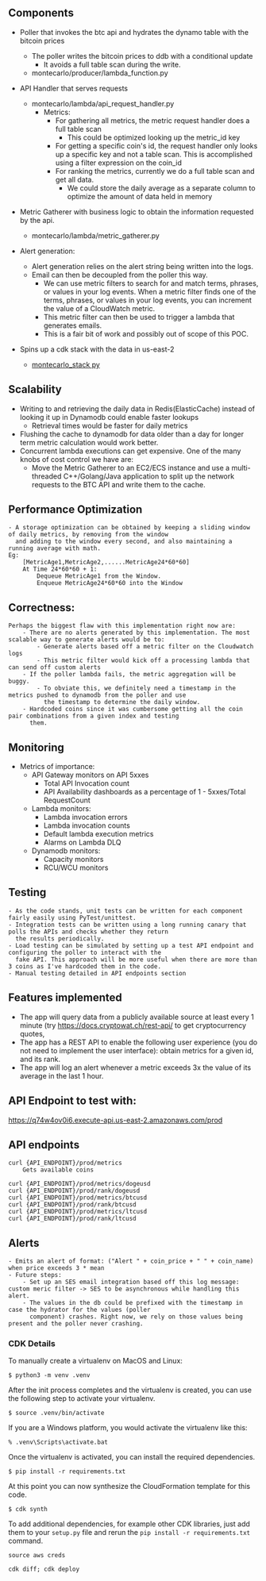 ## Components

- Poller that invokes the btc api and hydrates the dynamo table with the bitcoin prices
    - The poller writes the bitcoin prices to ddb with a conditional update
        - It avoids a full table scan during the write.
    - montecarlo/producer/lambda_function.py

- API Handler that serves requests
    - montecarlo/lambda/api_request_handler.py
        - Metrics:
            - For gathering all metrics, the metric request handler does a full table scan
                - This could be optimized looking up the metric_id key
            - For getting a specific coin's id, the request handler only looks up a specific key
              and not a table scan. This is accomplished using a filter expression on
              the coin_id
            - For ranking the metrics, currently we do a full table scan and get all data.
                - We could store the daily average as a separate column to optimize the amount of data held in memory

- Metric Gatherer with business logic to obtain the information requested by the api.
    - montecarlo/lambda/metric_gatherer.py
- Alert generation:
    - Alert generation relies on the alert string being written into the logs.
    - Email can then be decoupled from the poller this way.
        - We can use metric filters to search for and match terms, phrases, or values in your log events. When a metric filter finds one of the terms, phrases, or values in your log events, you can increment the value of a CloudWatch metric. 
        - This metric filter can then be used to trigger a lambda that generates emails.
        - This is a fair bit of work and possibly out of scope of this POC.

- Spins up a cdk stack with the data in us-east-2
    - [montecarlo_stack py](montecarlo_stack.py)

## Scalability

- Writing to and retrieving the daily data in Redis(ElasticCache) instead of looking it up in Dynamodb could enable faster lookups
    - Retrieval times would be faster for daily metrics
- Flushing the cache to dynamodb for data older than a day for longer term metric calculation would work better.
- Concurrent lambda executions can get expensive. One of the many knobs of cost control we have are:
    - Move the Metric Gatherer to an EC2/ECS instance and use a multi-threaded C++/Golang/Java application to split
      up the network requests to the BTC API and write them to the cache.

## Performance Optimization
    - A storage optimization can be obtained by keeping a sliding window of daily metrics, by removing from the window
      and adding to the window every second, and also maintaining a running average with math.
    Eg:
        [MetricAge1,MetricAge2,......MetricAge24*60*60]
        At Time 24*60*60 + 1:
            Dequeue MetricAge1 from the Window.
            Enqueue MetricAge24*60*60 into the Window

## Correctness:
    Perhaps the biggest flaw with this implementation right now are:
        - There are no alerts generated by this implementation. The most scalable way to generate alerts would be to:
            - Generate alerts based off a metric filter on the Cloudwatch logs
            - This metric filter would kick off a processing lambda that can send off custom alerts
        - If the poller lambda fails, the metric aggregation will be buggy.
            - To obviate this, we definitely need a timestamp in the metrics pushed to dynamodb from the poller and use
              the timestamp to determine the daily window.
        - Hardcoded coins since it was cumbersome getting all the coin pair combinations from a given index and testing
          them.

## Monitoring
- Metrics of importance:
    - API Gateway monitors on API 5xxes
        - Total API Invocation count
        - API Availability dashboards as a percentage of 1 - 5xxes/Total RequestCount
    - Lambda monitors:
        - Lambda invocation errors
        - Lambda invocation counts
        - Default lambda execution metrics
        - Alarms on Lambda DLQ
    - Dynamodb monitors:
        - Capacity monitors
        - RCU/WCU monitors

## Testing
    - As the code stands, unit tests can be written for each component fairly easily using PyTest/unittest.
    - Integration tests can be written using a long running canary that polls the APIs and checks whether they return
      the results periodically.
    - Load testing can be simulated by setting up a test API endpoint and configuring the poller to interact with the
      fake API. This approach will be more useful when there are more than 3 coins as I've hardcoded them in the code.
    - Manual testing detailed in API endpoints section

## Features implemented

- The app will query data from a publicly available source at least every 1 minute (try https://docs.cryptowat.ch/rest-api/ to get cryptocurrency quotes, 
- The app has a REST API to enable the following user experience (you do not need to implement the user interface):
  obtain metrics for a given id, and its rank.
- The app will log an alert whenever a metric exceeds 3x the value of its average in the last 1 hour. 

## API Endpoint to test with:
https://q74w4ov0i6.execute-api.us-east-2.amazonaws.com/prod

## API endpoints

    curl {API_ENDPOINT}/prod/metrics
        Gets available coins

    curl {API_ENDPOINT}/prod/metrics/dogeusd
    curl {API_ENDPOINT}/prod/rank/dogeusd
    curl {API_ENDPOINT}/prod/metrics/btcusd
    curl {API_ENDPOINT}/prod/rank/btcusd
    curl {API_ENDPOINT}/prod/metrics/ltcusd
    curl {API_ENDPOINT}/prod/rank/ltcusd

## Alerts

    - Emits an alert of format: ("Alert " + coin_price + " " + coin_name) when price exceeds 3 * mean
    - Future steps: 
        - Set up an SES email integration based off this log message: custom meric filter -> SES to be asynchronous while handling this alert.
        - The values in the db could be prefixed with the timestamp in case the hydrator for the values (poller
          component) crashes. Right now, we rely on those values being present and the poller never crashing.

### CDK Details

To manually create a virtualenv on MacOS and Linux:

```
$ python3 -m venv .venv
```

After the init process completes and the virtualenv is created, you can use the following
step to activate your virtualenv.

```
$ source .venv/bin/activate
```

If you are a Windows platform, you would activate the virtualenv like this:

```
% .venv\Scripts\activate.bat
```

Once the virtualenv is activated, you can install the required dependencies.

```
$ pip install -r requirements.txt
```

At this point you can now synthesize the CloudFormation template for this code.

```
$ cdk synth
```

To add additional dependencies, for example other CDK libraries, just add
them to your `setup.py` file and rerun the `pip install -r requirements.txt`
command.

```
source aws creds
```

```
cdk diff; cdk deploy
```
